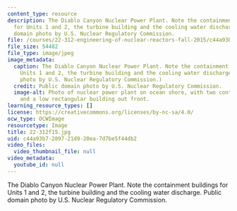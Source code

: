 ```yaml
---
content_type: resource
description: The Diablo Canyon Nuclear Power Plant. Note the containment buildings
  for Units 1 and 2, the turbine building and the cooling water discharge. Public
  domain photo by U.S. Nuclear Regulatory Commission.
file: /courses/22-312-engineering-of-nuclear-reactors-fall-2015/c44a93b7289721d920ea7d7be5f44db2_22-312f15.jpg
file_size: 54482
file_type: image/jpeg
image_metadata:
  caption: The Diablo Canyon Nuclear Power Plant. Note the containment buildings for
    Units 1 and 2, the turbine building and the cooling water discharge. (Public domain
    photo by U.S. Nuclear Regulatory Commission.)
  credit: Public domain photo by U.S. Nuclear Regulatory Commission.
  image-alt: Photo of nuclear power plant on ocean shore, with two containment domes
    and a low rectangular building out front.
learning_resource_types: []
license: https://creativecommons.org/licenses/by-nc-sa/4.0/
ocw_type: OCWImage
resourcetype: Image
title: 22-312f15.jpg
uid: c44a93b7-2897-21d9-20ea-7d7be5f44db2
video_files:
  video_thumbnail_file: null
video_metadata:
  youtube_id: null
---
```

The Diablo Canyon Nuclear Power Plant. Note the containment buildings for Units 1 and 2, the turbine building and the cooling water discharge. Public domain photo by U.S. Nuclear Regulatory Commission.
